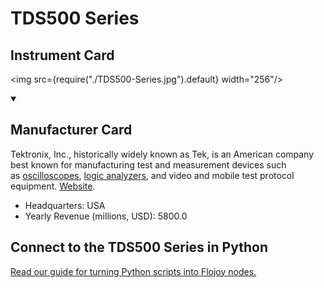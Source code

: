 
# TDS500 Series

## Instrument Card

<div className="flex">

<div>



</div>

<img src={require("./TDS500-Series.jpg").default} width="256"/>

</div>

>

<details open>
<summary><h2>Manufacturer Card</h2></summary>

Tektronix, Inc., historically widely known as Tek, is an American company best known for manufacturing test and measurement devices such as [oscilloscopes](https://en.wikipedia.org/wiki/Oscilloscope), [logic analyzers](https://en.wikipedia.org/wiki/Logic_analyzer), and video and mobile test protocol equipment. <a href="https://www.tek.com/en">Website</a>.

<ul>
  <li>Headquarters: USA</li>
  <li>Yearly Revenue (millions, USD): 5800.0</li>
</ul>
</details>

## Connect to the TDS500 Series in Python

[Read our guide for turning Python scripts into Flojoy nodes.](https://docs.flojoy.ai/custom-nodes/creating-custom-node/)



